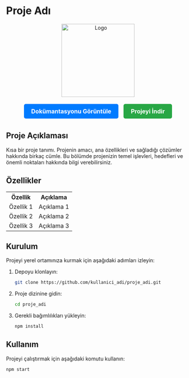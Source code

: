 # Proje Adı

<p align="center">
  <img src="https://example.com/logo.png" alt="Logo" width="200"/>
</p>

<p align="center">
  <a href="https://example.com/docs" style="display: inline-block; padding: 10px 20px; font-size: 16px; font-weight: bold; text-align: center; text-decoration: none; color: white; background-color: #007bff; border-radius: 5px; margin: 5px;">Dokümantasyonu Görüntüle</a>
  <a href="https://github.com/kullanici_adi/proje_adi/archive/refs/heads/main.zip" style="display: inline-block; padding: 10px 20px; font-size: 16px; font-weight: bold; text-align: center; text-decoration: none; color: white; background-color: #28a745; border-radius: 5px; margin: 5px;">Projeyi İndir</a>
</p>

## Proje Açıklaması

Kısa bir proje tanımı. Projenin amacı, ana özellikleri ve sağladığı çözümler hakkında birkaç cümle. Bu bölümde projenizin temel işlevleri, hedefleri ve önemli noktaları hakkında bilgi verebilirsiniz.

## Özellikler

<table>
  <tr>
    <th>Özellik</th>
    <th>Açıklama</th>
  </tr>
  <tr>
    <td>Özellik 1</td>
    <td>Açıklama 1</td>
  </tr>
  <tr>
    <td>Özellik 2</td>
    <td>Açıklama 2</td>
  </tr>
  <tr>
    <td>Özellik 3</td>
    <td>Açıklama 3</td>
  </tr>
</table>

## Kurulum

Projeyi yerel ortamınıza kurmak için aşağıdaki adımları izleyin:

1. Depoyu klonlayın:

    ```sh
    git clone https://github.com/kullanici_adi/proje_adi.git
    ```

2. Proje dizinine gidin:

    ```sh
    cd proje_adi
    ```

3. Gerekli bağımlılıkları yükleyin:

    ```sh
    npm install
    ```

## Kullanım

Projeyi çalıştırmak için aşağıdaki komutu kullanın:

```sh
npm start